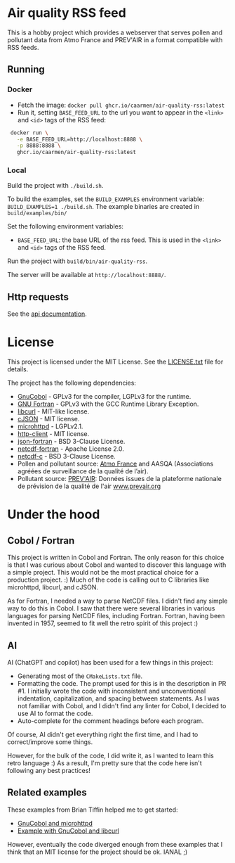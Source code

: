 # Air quality RSS feed

This is a hobby project which provides a webserver that serves pollen and pollutant data from Atmo France and PREV'AIR in a format compatible with RSS feeds.

## Running
### Docker
* Fetch the image: `docker pull ghcr.io/caarmen/air-quality-rss:latest`
* Run it, setting `BASE_FEED_URL` to the url you want to appear in the `<link>` and `<id>` tags of the RSS feed:
```bash
 docker run \
   -e BASE_FEED_URL=http://localhost:8888 \
   -p 8888:8888 \
   ghcr.io/caarmen/air-quality-rss:latest
```

### Local
Build the project with `./build.sh`.

To build the examples, set the `BUILD_EXAMPLES` environment variable: `BUILD_EXAMPLES=1 ./build.sh`. The example binaries are created in `build/examples/bin/`

Set the following environment variables:
* `BASE_FEED_URL`: the base URL of the rss feed. This is used in the `<link>` and `<id>` tags of the RSS feed.

Run the project with `build/bin/air-quality-rss`.

The server will be available at `http://localhost:8888/`.

## Http requests
See the [api documentation](https://caarmen.github.io/air-quality-rss/api.html).

# License
This project is licensed under the MIT License. See the [LICENSE.txt](LICENSE.txt) file for details.

The project has the following dependencies:
* [GnuCobol](https://sourceforge.net/p/gnucobol/code/HEAD/tree/trunk/) - GPLv3 for the compiler, LGPLv3 for the runtime.
* [GNU Fortran](https://github.com/gcc-mirror/gcc/tree/master/libgfortran) - GPLv3 with the GCC Runtime Library Exception.
* [libcurl](https://github.com/curl/curl) - MIT-like license.
* [cJSON](https://github.com/DaveGamble/cJSON) - MIT license.
* [microhttpd](https://www.gnu.org/software/libmicrohttpd/) - LGPLv2.1.
* [http-client](https://github.com/fortran-lang/http-client.git) - MIT license.
* [json-fortran](https://github.com/jacobwilliams/json-fortran) - BSD 3-Clause License.
* [netcdf-fortran](https://github.com/Unidata/netcdf-fortran) - Apache License 2.0.
* [netcdf-c](https://github.com/Unidata/netcdf-c) - BSD 3-Clause License.
* Pollen and pollutant source: [Atmo France](https://www.atmo-france.org/article/atmo-data-un-acces-unique-aux-donnees-produites-par-les-aasqa) and AASQA (Associations
agréées de surveillance de la qualité de l’air).
* Pollutant source: [PREV'AIR](https://www.prevair.org/): Données issues de la plateforme nationale de prévision de la qualité de l'air www.prevair.org



# Under the hood
## Cobol / Fortran
This project is written in Cobol and Fortran. The only reason for this
choice is that I was curious about Cobol and wanted to 
discover this language with a simple project. This would not
be the most practical choice for a production project. :) Much of
the code is calling out to C libraries like microhttpd, libcurl, and cJSON.

As for Fortran, I needed a way to parse NetCDF files. I didn't find any simple way to do this in Cobol. I saw that
there were several libraries in various languages for
parsing NetCDF files, including Fortran. Fortran, having been invented in 1957, seemed to fit well the retro spirit
of this project :)


## AI
AI (ChatGPT and copilot) has been used for a few things in this project:
* Generating most of the `CMakeLists.txt` file.
* Formatting the code. The prompt used for this is in the description in PR #1.
  I initially wrote the code with inconsistent and unconventional indentation,
  capitalization, and spacing between statements. As I was not familiar with Cobol, and
  I didn't find any linter for Cobol, I decided to use AI to format the code.
* Auto-complete for the comment headings before each program.

Of course, AI didn't get everything right the first time, and I had to correct/improve
some things.

However, for the bulk of the code, I did write it, as I wanted to learn this retro
language :) As a result, I'm pretty sure that the code here isn't following any best practices!

## Related examples
These examples from Brian Tiffin helped me to get started:
* [GnuCobol and microhttpd](https://gnucobol.sourceforge.io/faq/index.html#gnu-libmicrohttpd)
* [Example with GnuCobol and libcurl](https://gnucobol.sourceforge.io/faq/index.html#function-id)

However, eventually the code diverged enough from these examples that I
think that an MIT license for the project should be ok. IANAL ;)
